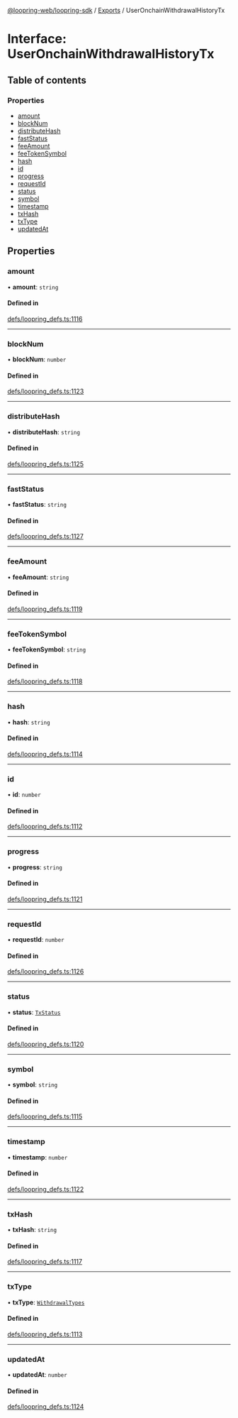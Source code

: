 [@loopring-web/loopring-sdk](../README.md) / [Exports](../modules.md) / UserOnchainWithdrawalHistoryTx

# Interface: UserOnchainWithdrawalHistoryTx

## Table of contents

### Properties

- [amount](UserOnchainWithdrawalHistoryTx.md#amount)
- [blockNum](UserOnchainWithdrawalHistoryTx.md#blocknum)
- [distributeHash](UserOnchainWithdrawalHistoryTx.md#distributehash)
- [fastStatus](UserOnchainWithdrawalHistoryTx.md#faststatus)
- [feeAmount](UserOnchainWithdrawalHistoryTx.md#feeamount)
- [feeTokenSymbol](UserOnchainWithdrawalHistoryTx.md#feetokensymbol)
- [hash](UserOnchainWithdrawalHistoryTx.md#hash)
- [id](UserOnchainWithdrawalHistoryTx.md#id)
- [progress](UserOnchainWithdrawalHistoryTx.md#progress)
- [requestId](UserOnchainWithdrawalHistoryTx.md#requestid)
- [status](UserOnchainWithdrawalHistoryTx.md#status)
- [symbol](UserOnchainWithdrawalHistoryTx.md#symbol)
- [timestamp](UserOnchainWithdrawalHistoryTx.md#timestamp)
- [txHash](UserOnchainWithdrawalHistoryTx.md#txhash)
- [txType](UserOnchainWithdrawalHistoryTx.md#txtype)
- [updatedAt](UserOnchainWithdrawalHistoryTx.md#updatedat)

## Properties

### amount

• **amount**: `string`

#### Defined in

[defs/loopring_defs.ts:1116](https://github.com/Loopring/loopring_sdk/blob/24fdf4c/src/defs/loopring_defs.ts#L1116)

___

### blockNum

• **blockNum**: `number`

#### Defined in

[defs/loopring_defs.ts:1123](https://github.com/Loopring/loopring_sdk/blob/24fdf4c/src/defs/loopring_defs.ts#L1123)

___

### distributeHash

• **distributeHash**: `string`

#### Defined in

[defs/loopring_defs.ts:1125](https://github.com/Loopring/loopring_sdk/blob/24fdf4c/src/defs/loopring_defs.ts#L1125)

___

### fastStatus

• **fastStatus**: `string`

#### Defined in

[defs/loopring_defs.ts:1127](https://github.com/Loopring/loopring_sdk/blob/24fdf4c/src/defs/loopring_defs.ts#L1127)

___

### feeAmount

• **feeAmount**: `string`

#### Defined in

[defs/loopring_defs.ts:1119](https://github.com/Loopring/loopring_sdk/blob/24fdf4c/src/defs/loopring_defs.ts#L1119)

___

### feeTokenSymbol

• **feeTokenSymbol**: `string`

#### Defined in

[defs/loopring_defs.ts:1118](https://github.com/Loopring/loopring_sdk/blob/24fdf4c/src/defs/loopring_defs.ts#L1118)

___

### hash

• **hash**: `string`

#### Defined in

[defs/loopring_defs.ts:1114](https://github.com/Loopring/loopring_sdk/blob/24fdf4c/src/defs/loopring_defs.ts#L1114)

___

### id

• **id**: `number`

#### Defined in

[defs/loopring_defs.ts:1112](https://github.com/Loopring/loopring_sdk/blob/24fdf4c/src/defs/loopring_defs.ts#L1112)

___

### progress

• **progress**: `string`

#### Defined in

[defs/loopring_defs.ts:1121](https://github.com/Loopring/loopring_sdk/blob/24fdf4c/src/defs/loopring_defs.ts#L1121)

___

### requestId

• **requestId**: `number`

#### Defined in

[defs/loopring_defs.ts:1126](https://github.com/Loopring/loopring_sdk/blob/24fdf4c/src/defs/loopring_defs.ts#L1126)

___

### status

• **status**: [`TxStatus`](../enums/TxStatus.md)

#### Defined in

[defs/loopring_defs.ts:1120](https://github.com/Loopring/loopring_sdk/blob/24fdf4c/src/defs/loopring_defs.ts#L1120)

___

### symbol

• **symbol**: `string`

#### Defined in

[defs/loopring_defs.ts:1115](https://github.com/Loopring/loopring_sdk/blob/24fdf4c/src/defs/loopring_defs.ts#L1115)

___

### timestamp

• **timestamp**: `number`

#### Defined in

[defs/loopring_defs.ts:1122](https://github.com/Loopring/loopring_sdk/blob/24fdf4c/src/defs/loopring_defs.ts#L1122)

___

### txHash

• **txHash**: `string`

#### Defined in

[defs/loopring_defs.ts:1117](https://github.com/Loopring/loopring_sdk/blob/24fdf4c/src/defs/loopring_defs.ts#L1117)

___

### txType

• **txType**: [`WithdrawalTypes`](../enums/WithdrawalTypes.md)

#### Defined in

[defs/loopring_defs.ts:1113](https://github.com/Loopring/loopring_sdk/blob/24fdf4c/src/defs/loopring_defs.ts#L1113)

___

### updatedAt

• **updatedAt**: `number`

#### Defined in

[defs/loopring_defs.ts:1124](https://github.com/Loopring/loopring_sdk/blob/24fdf4c/src/defs/loopring_defs.ts#L1124)
